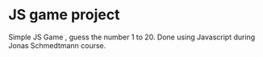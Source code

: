 # JS game project

Simple JS Game , guess the number 1 to 20. Done using Javascript during Jonas Schmedtmann course.
